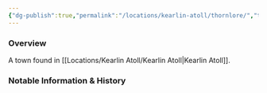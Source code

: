 ```yaml
---
{"dg-publish":true,"permalink":"/locations/kearlin-atoll/thornlore/","tags":["Undiscovered"],"updated":"2025-03-01T21:15:47.233+00:00"}
---
```



### Overview
A town found in [[Locations/Kearlin Atoll/Kearlin Atoll\|Kearlin Atoll]].

### Notable Information & History 